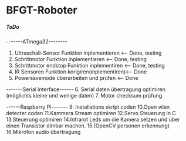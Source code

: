 BFGT-Roboter
============

##### ToDo

-------ATmega32--------
1. Ultraschall-Sensor Funktion inplementieren	<-- Done, testing
2. Schrittmotor Funktion inplementieren		<-- Done, testing
3. Schrittmotor endstop Funktion inplementiren	<-- Done, testing
4. IR Sensoren Funktion korigiren(inplementiren)<-- Done
5. Powersavemode überarbeiten und prüfen	<-- Done

-------Serial interface------
6. Serial daten übertragung optimiren (möglichts kleine und wenige daten)
7. Motor checksum prüfung

------Raspberry Pi-------
9. Installations skript coden
10.Open wlan detecter coden
11.Kammera Stream optimiren
12.Servo Steuerung in C
13.Steuerung optimiren
14.Infrarot Leds um die Kamera setzen und über einen Transistor dimbar machen.
15.(OpenCV personen erkennung)
16.Mikrofon audio übertragung
